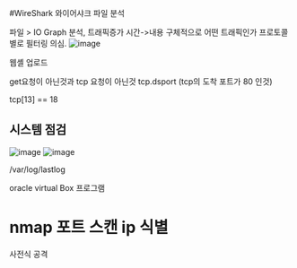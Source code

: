 #WireShark
와이어샤크 파일 분석

파일 > IO Graph 분석, 트래픽증가 시간->내용 구체적으로 어떤 트래픽인가
프로토콜 별로 필터링 의심.
![image](https://github.com/user-attachments/assets/2c6bd3a9-d875-41da-9954-8156e5d9eeaf)

웹셸 업로드

get요청이 아닌것과 tcp 요청이 아닌것 tcp.dsport (tcp의 도착 포트가 80 인것)

tcp[13] == 18

## 시스템 점검
![image](https://github.com/user-attachments/assets/2a88f3ac-8f86-44e6-a793-0c2bde3392f6)
![image](https://github.com/user-attachments/assets/5c86fc49-d053-4cec-ab95-13095a8ed70c)

/var/log/lastlog

oracle virtual Box 프로그램

# nmap 포트 스캔 ip 식별

사전식 공격
